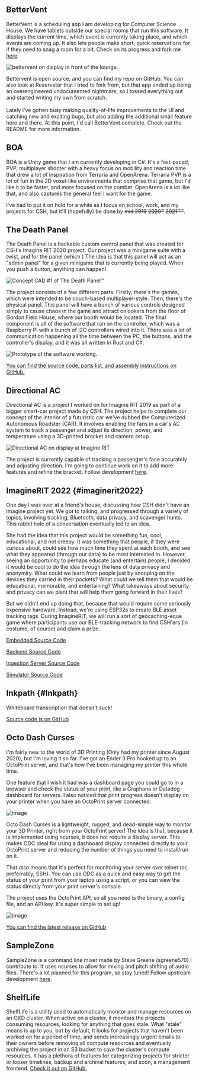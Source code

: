 ## **BetterVent**

BetterVent is a scheduling app I am developing for Computer Science
House. We have tablets outside our special rooms that run this software.
It displays the current time, which event is currently taking place, and
which events are coming up. It also lets people make short, quick
reservations for if they need to snag a room for a bit. Check on its
progress and fork me
[here](https://www.github.com/willnilges/bettervent).

![bettervent on display in front of the
lounge.](posts/images/bettervent-image.png)

Bettervent is open source, and you can find my repo on GitHub. You can
also look at Reservator that I tried to fork from, but that app ended up
being an overengineered undocumented nightmare, so I tossed everything
out and started writing my own from scratch.\
\
Lately i\'ve gotten busy making quality-of-life improvements to the UI
and catching new and exciting bugs, but also adding the additional small
feature here and there. At this point, I\'d call BetterVent complete.
Check out the README for more information.

## **BOA**

BOA is a Unity game that I am currently developing in C#. It\'s a
fast-paced, PVP, multiplayer shooter with a heavy focus on mobility and
reaction time that drew a lot of inspiration from Terraria and
OpenArena. Terraria PVP is a lot of fun in the 2D voxel-like
environments that comprise that game, but I\'d like it to be faster, and
more focused on the combat. OpenArena is a lot like that, and also
captures the general feel I want for the game.

I\'ve had to put it on hold for a while as I focus on school, work, and
my projects for CSH, but it\'ll (hopefully) be done by ~~mid 2019~~
~~2020™~~ ~~2021™™~~.

## **The Death Panel**

The Death Panel is a hackable custom control panel that was created for
CSH\'s Imagine RIT 2020 project. Our project was a minigame suite with a
twist, and for the panel (which ) The idea is that this panel will act
as an \"admin panel\" for a given minigame that is currently being
played. When you push a button, anything can happen!

![Concept CAD #1 of The Death
Panel™](posts/images/deathpanel-concept1.png)

The project consists of a few different parts: Firstly, there\'s the
games, which were intended to be couch-based multiplayer-style. Then,
there\'s the physical panel. This panel will have a bunch of various
controls designed simply to cause chaos in the game and attract
onlookers from the floor of Gordon Field House, where our booth would be
located. The final component is all of the software that ran on the
controller, which was a Raspberry Pi with a bunch of I2C controllers
wired into it. There was a lot of communication happening all the time
between the PC, the buttons, and the controller\'s display, and it was
all written in Rust and C#.

![Prototype of the software
working.](https://user-images.githubusercontent.com/42927786/128588306-a0fae672-d68f-45b1-9dc4-5ffefc4e8732.jpg)

[You can find the source code, parts list, and assembly instructions on
GitHub.](https://www.github.com/willnilges/deathpanel)

## **Directional AC**

Directional AC is a project I worked on for Imagine RIT 2019 as part of
a bigger smart-car project made by CSH. The project helps to complete
our concept of the interior of a futuristic car we\'ve dubbed the
Computerized Autonomous Roadster (CAR). It involves enabling the fans in
a car\'s AC system to track a passenger and adjust its direction, power,
and temperature using a 3D-printed bracket and camera setup.

![Directional AC on display at Imagine
RIT](posts/images/dirac-imagine-2019.png)

The project is currently capable of tracking a passenger\'s face
accurately and adjusting direction. I\'m going to continue work on it to
add more features and refine the bracket. Follow development
[here](https://github.com/willnilges/directionalac).

## ImagineRIT 2022 {#imaginerit2022}

One day I was over at a friend\'s house, discussing how CSH didn\'t have
an Imagine project yet. We got to talking, and progressed through a
variety of topics, involving tracking, Bluetooth, data privacy, and
scavenger hunts. This rabbit hole of a conversation eventually led to an
idea.

She had the idea that this project would be something fun, cool,
educational, and not creepy. It was something that people, if they were
curious about, could see how much time they spent at each booth, and see
what they appeared (through our data) to be most interested in. However,
seeing an opportunity to perhaps educate (and entertain) people, I
decided it would be cool to do the idea through the lens of data privacy
and anonymity. What could we learn from people just by snooping on the
devices they carried in their pockets? What could we tell them that
would be educational, memorable, and entertaining? What takeaways about
security and privacy can we plant that will help them going forward in
their lives?

But we didn\'t end up doing that, because that would require some
seriously expensive hardware. Instead, we\'re using ESP32s to create BLE
asset tracking tags. During ImagineRIT, we will run a sort of
geocaching-eque game where participants use our BLE-tracking network to
find CSH\'ers (in costume, of course) and claim a prize.

[Embedded Source
Code](https://github.com/ComputerScienceHouse/Imagine2022-Embedded)

[Backend Source
Code](https://github.com/ComputerScienceHouse/Imagine2022-Backend)

[Ingestion Server Source
Code](https://github.com/josephbgerber/ingestion)

[Simulator Source
Code](https://github.com/wilsonmcdade/imaginerit22-testdata)

## Inkpath {#Inkpath}

Whiteboard transcription that doesn\'t suck!

[Source code is on GitHub](https://github.com/WillNilges/inkpath/)

## Octo Dash Curses

I'm fairly new to the world of 3D Printing (Only had my printer since
August 2020), but I'm loving it so far. I've got an Ender 3 Pro hooked
up to an OctoPrint server, and that's how I've been managing my printer
this whole time.

One feature that I wish it had was a dashboard page you could go to in a
browser and check the status of your print, like a Graphana or Datadog
dashboard for servers. I also noticed that print progress doesn't
display on your printer when you have an OctoPrint server connected.

![image](https://preview.redd.it/whjm31bugcc61.png?width=688&format=png&auto=webp&s=c350056359ef808fb897d1f7ed294c2096957496)

Octo Dash Curses is a lightweight, rugged, and dead-simple way to
monitor your 3D Printer, right from your OctoPrint server! The idea is
that, because it is implemented using ncurses, it does not require a
display server. This makes ODC ideal for using a dashboard display
connected directly to your OctoPrint server and reducing the number of
things you need to install/run on it.

That *also* means that it's perfect for monitoring your server over
telnet (or, preferrably, SSH). You can use ODC as a quick and easy way
to get the status of your print from your laptop using a script, or you
can view the status directly from your print server's console.

The project uses the OctoPrint API, so all you need is the binary, a
config file, and an API key. It's super simple to set up!

![image](https://user-images.githubusercontent.com/42927786/106819172-6b123a80-6647-11eb-8e4a-3ed618a47daa.png)

[You can find the latest release on
GitHub](https://github.com/WillNilges/octo-dash-curses/)

## **SampleZone**

SampleZone is a command line mixer made by Steve Greene (sgreene570) I
contribute to. It uses ncurses to allow for mixing and pitch shifting of
audio files. There\'s a lot planned for this program, so stay tuned!
Follow upstream development
[here](https://www.github.com/sgreene570/sampleZone).

## **ShelfLife**

ShelfLife is a utility used to automatically monitor and manage
resources on an OKD cluster. When active on a cluster, it monitors the
projects consuming resources, looking for anything that goes stale. What
\"stale\" means is up to you, but by default, it looks for projects that
haven\'t been worked on for a period of time, and sends increasingly
urgent emails to their owners before removing all compute resources and
eventually archiving the project in an S3 bucket to save the cluster\'s
compute resources. It has a plethora of features for categorizing
projects for stricter or looser timelines, backup and archival features,
and soon, a management frontend. [Check it out on
GitHub.](https://www.github.com/willnilges/ShelfLife)
